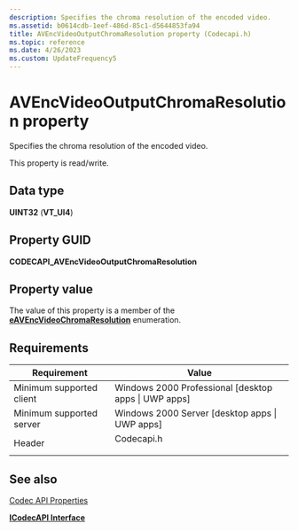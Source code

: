 ```yaml
---
description: Specifies the chroma resolution of the encoded video.
ms.assetid: b0614cdb-1eef-486d-85c1-d5644853fa94
title: AVEncVideoOutputChromaResolution property (Codecapi.h)
ms.topic: reference
ms.date: 4/26/2023
ms.custom: UpdateFrequency5
---
```


# AVEncVideoOutputChromaResolution property



Specifies the chroma resolution of the encoded video.

This property is read/write.

## Data type

**UINT32** (**VT\_UI4**)

## Property GUID

**CODECAPI\_AVEncVideoOutputChromaResolution**

## Property value

The value of this property is a member of the [**eAVEncVideoChromaResolution**](/windows/win32/api/codecapi/ne-codecapi-eavencvideochromaresolution) enumeration.

## Requirements



| Requirement | Value |
|-------------------------------------|---------------------------------------------------------------------------------------|
| Minimum supported client<br/> | Windows 2000 Professional \[desktop apps \| UWP apps\]<br/>                     |
| Minimum supported server<br/> | Windows 2000 Server \[desktop apps \| UWP apps\]<br/>                           |
| Header<br/>                   | <dl> <dt>Codecapi.h</dt> </dl> |



## See also

<dl> <dt>

[Codec API Properties](codec-api-properties.md)
</dt> <dt>

[**ICodecAPI Interface**](/windows/desktop/api/Strmif/nn-strmif-icodecapi)
</dt> </dl>

 

